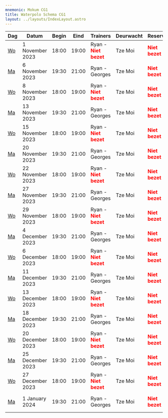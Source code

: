 ```yaml
---
mnemonic: Mokum CG1
title: Waterpolo Schema CG1
layout: ../layouts/IndexLayout.astro
---
```

| Dag | Datum | Begin | Eind | Trainers | Deurwacht | Reserve | Programma |
|-----|-------|------|------|----------|-----------|---------|-----------|
|[Wo](/dates/2023-11-1)|1 November 2023|18:00|19:00|Ryan - <span style="color:red">**Niet bezet**</span>|Tze Moi|<span style="color:red">**Niet bezet**</span>|Rugcrawl - Borstcrawl - Aftik Spel|
|[Ma](/dates/2023-11-6)|6 November 2023|19:30|21:00|Ryan - Georges|Tze Moi|<span style="color:red">**Niet bezet**</span>|Borstcrawl - Rugcrawl - Aftik Spel|
|[Wo](/dates/2023-11-8)|8 November 2023|18:00|19:00|Ryan - <span style="color:red">**Niet bezet**</span>|Tze Moi|<span style="color:red">**Niet bezet**</span>|Rugcrawl - Borstcrawl - Aftik Spel|
|[Ma](/dates/2023-11-13)|13 November 2023|19:30|21:00|Ryan - Georges|Tze Moi|<span style="color:red">**Niet bezet**</span>|Borstcrawl - Rugcrawl - Aftik Spel|
|[Wo](/dates/2023-11-15)|15 November 2023|18:00|19:00|Ryan - <span style="color:red">**Niet bezet**</span>|Tze Moi|<span style="color:red">**Niet bezet**</span>|Rugcrawl - Borstcrawl - Aftik Spel|
|[Ma](/dates/2023-11-20)|20 November 2023|19:30|21:00|Ryan - Georges|Tze Moi|<span style="color:red">**Niet bezet**</span>|Borstcrawl - Rugcrawl - Aftik Spel|
|[Wo](/dates/2023-11-22)|22 November 2023|18:00|19:00|Ryan - <span style="color:red">**Niet bezet**</span>|Tze Moi|<span style="color:red">**Niet bezet**</span>|Rugcrawl - Borstcrawl - Aftik Spel|
|[Ma](/dates/2023-11-27)|27 November 2023|19:30|21:00|Ryan - Georges|Tze Moi|<span style="color:red">**Niet bezet**</span>|Borstcrawl - Rugcrawl - Aftik Spel|
|[Wo](/dates/2023-11-29)|29 November 2023|18:00|19:00|Ryan - <span style="color:red">**Niet bezet**</span>|Tze Moi|<span style="color:red">**Niet bezet**</span>|Rugcrawl - Borstcrawl - Aftik Spel|
|[Ma](/dates/2023-12-4)|4 December 2023|19:30|21:00|Ryan - Georges|Tze Moi|<span style="color:red">**Niet bezet**</span>|Borstcrawl - Rugcrawl - Aftik Spel|
|[Wo](/dates/2023-12-6)|6 December 2023|18:00|19:00|Ryan - <span style="color:red">**Niet bezet**</span>|Tze Moi|<span style="color:red">**Niet bezet**</span>|Rugcrawl - Borstcrawl - Aftik Spel|
|[Ma](/dates/2023-12-11)|11 December 2023|19:30|21:00|Ryan - Georges|Tze Moi|<span style="color:red">**Niet bezet**</span>|Borstcrawl - Rugcrawl - Aftik Spel|
|[Wo](/dates/2023-12-13)|13 December 2023|18:00|19:00|Ryan - <span style="color:red">**Niet bezet**</span>|Tze Moi|<span style="color:red">**Niet bezet**</span>|Rugcrawl - Borstcrawl - Aftik Spel|
|[Ma](/dates/2023-12-18)|18 December 2023|19:30|21:00|Ryan - Georges|Tze Moi|<span style="color:red">**Niet bezet**</span>|Borstcrawl - Rugcrawl - Aftik Spel|
|[Wo](/dates/2023-12-20)|20 December 2023|18:00|19:00|Ryan - <span style="color:red">**Niet bezet**</span>|Tze Moi|<span style="color:red">**Niet bezet**</span>|Rugcrawl - Borstcrawl - Aftik Spel|
|[Ma](/dates/2023-12-25)|25 December 2023|19:30|21:00|Ryan - Georges|Tze Moi|<span style="color:red">**Niet bezet**</span>|Borstcrawl - Rugcrawl - Aftik Spel|
|[Wo](/dates/2023-12-27)|27 December 2023|18:00|19:00|Ryan - <span style="color:red">**Niet bezet**</span>|Tze Moi|<span style="color:red">**Niet bezet**</span>|Rugcrawl - Borstcrawl - Aftik Spel|
|[Ma](/dates/2024-1-1)|1 January 2024|19:30|21:00|Ryan - Georges|Tze Moi|<span style="color:red">**Niet bezet**</span>|Borstcrawl - Rugcrawl - Aftik Spel|